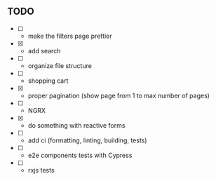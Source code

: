 ## TODO

- [ ] - make the filters page prettier
- [x] - add search
- [ ] - organize file structure
- [ ] - shopping cart
- [x] - proper pagination (show page from 1 to max number of pages)
- [ ] - NGRX
- [x] - do something with reactive forms
- [ ] - add ci (formatting, linting, building, tests)
- [ ] - e2e components tests with Cypress
- [ ] - rxjs tests
